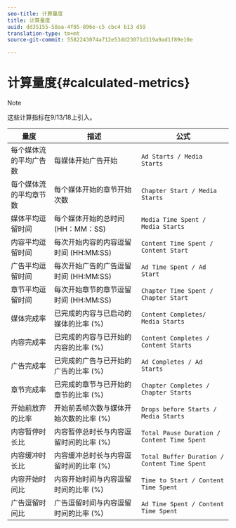 ```yaml
---
seo-title: 计算量度
title: 计算量度
uuid: dd35155-58aa-4f05-896e-c5 cbc4 b13 d59
translation-type: tm+mt
source-git-commit: 5582243074a712e53dd23071d319a9ad1f89e10e

---
```



# 计算量度{#calculated-metrics}

>[!NOTE]
>
>这些计算指标在9/13/18上引入。

| 量度 | 描述 | 公式 |
|---|---|---|
| 每个媒体流的平均广告数 | 每媒体开始广告开始 | `Ad Starts / Media Starts` |
| 每个媒体流的平均章节数 | 每个媒体开始的章节开始次数 | `Chapter Start / Media Starts` |
| 媒体平均逗留时间 | 每个媒体开始的总时间(HH：MM：SS) | `Media Time Spent / Media Starts` |
| 内容平均逗留时间 | 每次开始内容的内容逗留时间 (HH:MM:SS) | `Content Time Spent / Content Start` |
| 广告平均逗留时间 | 每次开始广告的广告逗留时间 (HH:MM:SS) | `Ad Time Spent / Ad Start` |
| 章节平均逗留时间 | 每次开始章节的章节逗留时间 (HH:MM:SS) | `Chapter Time Spent / Chapter Start` |
| 媒体完成率 | 已完成的内容与已启动的媒体的比率 (%) | `Content Completes/ Media Starts` |
| 内容完成率 | 已完成的内容与已开始的内容的比率 (%) | `Content Completes / Content Starts` |
| 广告完成率 | 已完成的广告与已开始的广告的比率 (%) | `Ad Completes / Ad Starts` |
| 章节完成率 | 已完成的章节与已开始的章节的比率 (%) | `Chapter Completes / Chapter Starts` |
| 开始前放弃的比率 | 开始前丢帧次数与媒体开始次数的比率 (%) | `Drops before Starts / Media Starts` |
| 内容暂停时长比 | 内容暂停总时长与内容逗留时间的比率 (%) | `Total Pause Duration / Content Time Spent` |
| 内容缓冲时长比 | 内容缓冲总时长与内容逗留时间的比率 (%) | `Total Buffer Duration / Content Time Spent` |
| 内容开始时间比 | 内容开始时间与内容逗留时间的比率 (%) | `Time to Start / Content Time Spent` |
| 广告逗留时间比 | 广告逗留时间与内容逗留时间的比率 (%) | `Ad Time Spent / Content Time Spent` |
